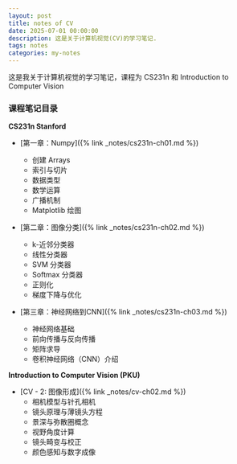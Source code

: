 ```yaml
---
layout: post
title: notes of CV
date: 2025-07-01 00:00:00
description: 这是关于计算机视觉(CV)的学习笔记.
tags: notes
categories: my-notes
---
```


这是我关于计算机视觉的学习笔记，课程为 CS231n 和 Introduction to Computer Vision

### 课程笔记目录

**CS231n Stanford**

- [第一章：Numpy]({% link _notes/cs231n-ch01.md %})

  - 创建 Arrays
  - 索引与切片
  - 数据类型
  - 数学运算
  - 广播机制
  - Matplotlib 绘图

- [第二章：图像分类]({% link _notes/cs231n-ch02.md %})

  - k-近邻分类器
  - 线性分类器
  - SVM 分类器
  - Softmax 分类器
  - 正则化
  - 梯度下降与优化

- [第三章：神经网络到CNN]({% link _notes/cs231n-ch03.md %})
  - 神经网络基础
  - 前向传播与反向传播
  - 矩阵求导
  - 卷积神经网络（CNN）介绍

**Introduction to Computer Vision (PKU)**

- [CV - 2: 图像形成]({% link _notes/cv-ch02.md %})
  - 相机模型与针孔相机
  - 镜头原理与薄镜头方程
  - 景深与弥散圈概念
  - 视野角度计算
  - 镜头畸变与校正
  - 颜色感知与数字成像
